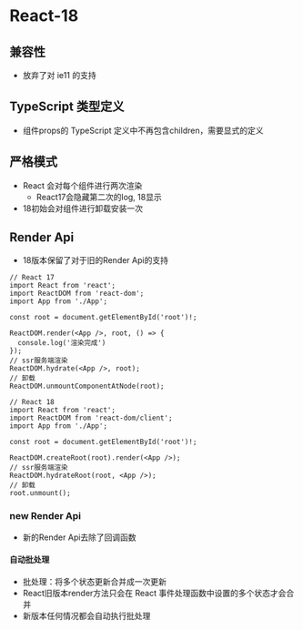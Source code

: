 # React-18

## 兼容性

- 放弃了对 ie11 的支持

## TypeScript 类型定义

- 组件props的 TypeScript 定义中不再包含children，需要显式的定义

## 严格模式

- React 会对每个组件进行两次渲染
  - React17会隐藏第二次的log, 18显示
- 18初始会对组件进行卸载安装一次

## Render Api

- 18版本保留了对于旧的Render Api的支持

```tsx
// React 17
import React from 'react';
import ReactDOM from 'react-dom';
import App from './App';

const root = document.getElementById('root')!;

ReactDOM.render(<App />, root, () => {
  console.log('渲染完成')
});
// ssr服务端渲染
ReactDOM.hydrate(<App />, root);
// 卸载
ReactDOM.unmountComponentAtNode(root);

// React 18
import React from 'react';
import ReactDOM from 'react-dom/client';
import App from './App';

const root = document.getElementById('root')!;

ReactDOM.createRoot(root).render(<App />);
// ssr服务端渲染
ReactDOM.hydrateRoot(root, <App />);
// 卸载
root.unmount();
```

### new Render Api

- 新的Render Api去除了回调函数

#### 自动批处理

- 批处理：将多个状态更新合并成一次更新
- React旧版本render方法只会在 React 事件处理函数中设置的多个状态才会合并
- 新版本任何情况都会自动执行批处理
